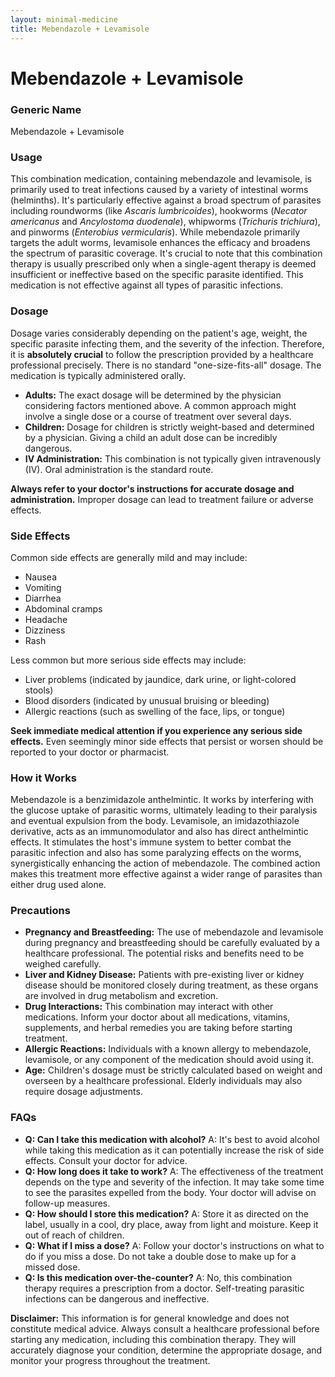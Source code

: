 ```yaml
---
layout: minimal-medicine
title: Mebendazole + Levamisole
---
```


# Mebendazole + Levamisole
### Generic Name
Mebendazole + Levamisole

### Usage
This combination medication, containing mebendazole and levamisole, is primarily used to treat infections caused by a variety of intestinal worms (helminths).  It's particularly effective against a broad spectrum of parasites including roundworms (like *Ascaris lumbricoides*), hookworms (*Necator americanus* and *Ancylostoma duodenale*), whipworms (*Trichuris trichiura*), and pinworms (*Enterobius vermicularis*). While mebendazole primarily targets the adult worms, levamisole enhances the efficacy and broadens the spectrum of parasitic coverage.  It's crucial to note that this combination therapy is usually prescribed only when a single-agent therapy is deemed insufficient or ineffective based on the specific parasite identified.  This medication is not effective against all types of parasitic infections.

### Dosage
Dosage varies considerably depending on the patient's age, weight, the specific parasite infecting them, and the severity of the infection.  Therefore, it is **absolutely crucial** to follow the prescription provided by a healthcare professional precisely.  There is no standard "one-size-fits-all" dosage.  The medication is typically administered orally.  

* **Adults:** The exact dosage will be determined by the physician considering factors mentioned above.  A common approach might involve a single dose or a course of treatment over several days.  
* **Children:**  Dosage for children is strictly weight-based and determined by a physician.  Giving a child an adult dose can be incredibly dangerous.
* **IV Administration:** This combination is not typically given intravenously (IV).  Oral administration is the standard route.

**Always refer to your doctor's instructions for accurate dosage and administration.**  Improper dosage can lead to treatment failure or adverse effects.


### Side Effects
Common side effects are generally mild and may include:

* Nausea
* Vomiting
* Diarrhea
* Abdominal cramps
* Headache
* Dizziness
* Rash

Less common but more serious side effects may include:

* Liver problems (indicated by jaundice, dark urine, or light-colored stools)
* Blood disorders (indicated by unusual bruising or bleeding)
* Allergic reactions (such as swelling of the face, lips, or tongue)

**Seek immediate medical attention if you experience any serious side effects.**  Even seemingly minor side effects that persist or worsen should be reported to your doctor or pharmacist.


### How it Works
Mebendazole is a benzimidazole anthelmintic. It works by interfering with the glucose uptake of parasitic worms, ultimately leading to their paralysis and eventual expulsion from the body. Levamisole, an imidazothiazole derivative, acts as an immunomodulator and also has direct anthelmintic effects. It stimulates the host's immune system to better combat the parasitic infection and also has some paralyzing effects on the worms, synergistically enhancing the action of mebendazole.  The combined action makes this treatment more effective against a wider range of parasites than either drug used alone.


### Precautions
* **Pregnancy and Breastfeeding:** The use of mebendazole and levamisole during pregnancy and breastfeeding should be carefully evaluated by a healthcare professional. The potential risks and benefits need to be weighed carefully.
* **Liver and Kidney Disease:**  Patients with pre-existing liver or kidney disease should be monitored closely during treatment, as these organs are involved in drug metabolism and excretion.
* **Drug Interactions:** This combination may interact with other medications.  Inform your doctor about all medications, vitamins, supplements, and herbal remedies you are taking before starting treatment.
* **Allergic Reactions:** Individuals with a known allergy to mebendazole, levamisole, or any component of the medication should avoid using it.
* **Age:**  Children's dosage must be strictly calculated based on weight and overseen by a healthcare professional.  Elderly individuals may also require dosage adjustments.


### FAQs

* **Q: Can I take this medication with alcohol?**  A: It's best to avoid alcohol while taking this medication as it can potentially increase the risk of side effects. Consult your doctor for advice.
* **Q: How long does it take to work?** A:  The effectiveness of the treatment depends on the type and severity of the infection. It may take some time to see the parasites expelled from the body.  Your doctor will advise on follow-up measures.
* **Q: How should I store this medication?** A: Store it as directed on the label, usually in a cool, dry place, away from light and moisture.  Keep it out of reach of children.
* **Q: What if I miss a dose?** A: Follow your doctor's instructions on what to do if you miss a dose.  Do not take a double dose to make up for a missed dose.
* **Q: Is this medication over-the-counter?** A: No, this combination therapy requires a prescription from a doctor.  Self-treating parasitic infections can be dangerous and ineffective.


**Disclaimer:**  This information is for general knowledge and does not constitute medical advice. Always consult a healthcare professional before starting any medication, including this combination therapy.  They will accurately diagnose your condition, determine the appropriate dosage, and monitor your progress throughout the treatment.
